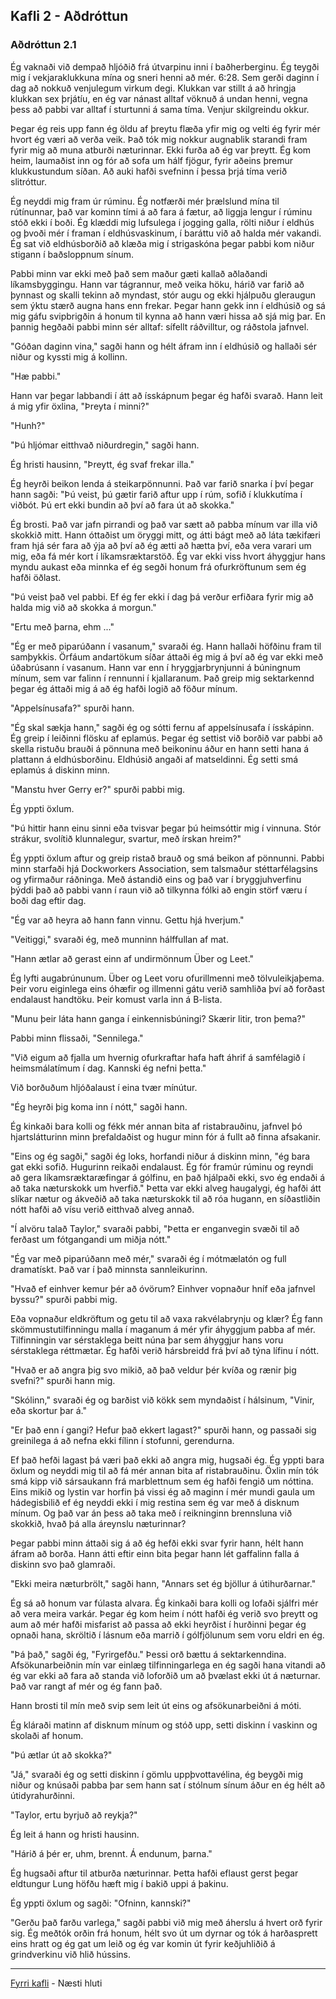 ## Kafli 2 - Aðdróttun

### Aðdróttun 2.1

Ég vaknaði við dempað hljóðið frá útvarpinu inni í baðherberginu. Ég teygði mig í vekjaraklukkuna mína og sneri henni að mér. 6:28. Sem gerði daginn í dag að nokkuð venjulegum virkum degi. Klukkan var stillt á að hringja klukkan sex þrjátíu, en ég var nánast alltaf vöknuð á undan henni, vegna þess að pabbi var alltaf í sturtunni á sama tíma. Venjur skilgreindu okkur.

Þegar ég reis upp fann ég öldu af þreytu flæða yfir mig og velti ég fyrir mér hvort ég væri að verða veik. Það tók mig nokkur augnablik starandi fram fyrir mig að muna atburði næturinnar. Ekki furða að ég var þreytt. Ég kom heim, laumaðist inn og fór að sofa um hálf fjögur, fyrir aðeins þremur klukkustundum síðan. Að auki hafði svefninn í þessa þrjá tíma verið slitróttur.

Ég neyddi mig fram úr rúminu. Ég notfærði mér þrælslund mína til rútínunnar, það var kominn tími á að fara á fætur, að liggja lengur í rúminu stóð ekki í boði. Ég klæddi mig lufsulega í jogging galla, rölti niður í eldhús og þvoði mér í framan í eldhúsvaskinum, í baráttu við að halda mér vakandi. Ég sat við eldhúsborðið að klæða mig í strigaskóna þegar pabbi kom niður stigann í baðsloppnum sínum.

Pabbi minn var ekki með það sem maður gæti kallað aðlaðandi líkamsbyggingu. Hann var tágrannur, með veika höku, hárið var farið að þynnast og skalli tekinn að myndast, stór augu og ekki hjálpuðu gleraugun sem ýktu stærð augna hans enn frekar. Þegar hann gekk inn í eldhúsið og sá mig gáfu svipbrigðin á honum til kynna að hann væri hissa að sjá mig þar. En þannig hegðaði pabbi minn sér alltaf: sífellt ráðvilltur, og ráðstola jafnvel.

"Góðan daginn vina," sagði hann og hélt áfram inn í eldhúsið og hallaði sér niður og kyssti mig á kollinn.

"Hæ pabbi."

Hann var þegar labbandi í átt að ísskápnum þegar ég hafði svarað. Hann leit á mig yfir öxlina, "Þreyta í minni?"

"Hunh?"

"Þú hljómar eitthvað niðurdregin," sagði hann.

Ég hristi hausinn, "Þreytt, ég svaf frekar illa."

Ég heyrði beikon lenda á steikarpönnunni. Það var farið snarka í því þegar hann sagði: "Þú veist, þú gætir farið aftur upp í rúm, sofið í klukkutíma í viðbót. Þú ert ekki bundin að því að fara út að skokka."

Ég brosti. Það var jafn pirrandi og það var sætt að pabba mínum var illa við skokkið mitt. Hann óttaðist um öryggi mitt, og átti bágt með að láta tækifæri fram hjá sér fara að ýja að því að ég ætti að hætta því, eða vera varari um mig, eða fá mér kort í líkamsræktarstöð. Ég var ekki viss hvort áhyggjur hans myndu aukast eða minnka ef ég segði honum frá ofurkröftunum sem ég hafði öðlast.

"Þú veist það vel pabbi. Ef ég fer ekki í dag þá verður erfiðara fyrir mig að halda mig við að skokka á morgun."

"Ertu með þarna, ehm ..."

"Ég er með piparúðann í vasanum," svaraði ég. Hann hallaði höfðinu fram til samþykkis. Örfáum andartökum síðar áttaði ég mig á því að ég var ekki með úðabrúsann í vasanum. Hann var enn í hryggjarbrynjunni á búningnum mínum, sem var falinn í rennunni í kjallaranum. Það greip mig sektarkennd þegar ég áttaði mig á að ég hafði logið að föður mínum.

"Appelsínusafa?" spurði hann.

"Ég skal sækja hann," sagði ég og sótti fernu af appelsínusafa í ísskápinn. Ég greip í leiðinni flösku af eplamús. Þegar ég settist við borðið var pabbi að skella ristuðu brauði á pönnuna með beikoninu áður en hann setti hana á plattann á eldhúsborðinu. Eldhúsið angaði af matseldinni. Ég setti smá eplamús á diskinn minn.

"Manstu hver Gerry er?" spurði pabbi mig.

Ég yppti öxlum.

"Þú hittir hann einu sinni eða tvisvar þegar þú heimsóttir mig í vinnuna. Stór strákur, svolítið klunnalegur, svartur, með írskan hreim?"

Ég yppti öxlum aftur og greip ristað brauð og smá beikon af pönnunni. Pabbi minn starfaði hjá Dockworkers Association, sem talsmaður stéttarfélagsins og yfirmaður ráðninga. Með ástandið eins og það var í bryggjuhverfinu þýddi það að pabbi vann í raun við að tilkynna fólki að engin störf væru í boði dag eftir dag.

"Ég var að heyra að hann fann vinnu. Gettu hjá hverjum."

"Veitiggi," svaraði ég, með munninn hálffullan af mat.

"Hann ætlar að gerast einn af undirmönnum Über og Leet."

Ég lyfti augabrúnunum. Über og Leet voru ofurillmenni með tölvuleikjaþema. Þeir voru eiginlega eins óhæfir og illmenni gátu verið samhliða því að forðast endalaust handtöku. Þeir komust varla inn á B-lista.

"Munu þeir láta hann ganga í einkennisbúningi? Skærir litir, tron þema?"

Pabbi minn flissaði, "Sennilega."

"Við eigum að fjalla um hvernig ofurkraftar hafa haft áhrif á samfélagið í heimsmálatímum í dag. Kannski ég nefni þetta."

Við borðuðum hljóðalaust í eina tvær mínútur.

"Ég heyrði þig koma inn í nótt," sagði hann.

Ég kinkaði bara kolli og fékk mér annan bita af ristabrauðinu, jafnvel þó hjartslátturinn minn þrefaldaðist og hugur minn fór á fullt að finna afsakanir.

"Eins og ég sagði," sagði ég loks, horfandi niður á diskinn minn, "ég bara gat ekki sofið. Hugurinn reikaði endalaust. Ég fór framúr rúminu og reyndi að gera líkamsræktaræfingar á gólfinu, en það hjálpaði ekki, svo ég endaði á að taka næturskokk um hverfið." Þetta var ekki alveg haugalygi, ég hafði átt slíkar nætur og ákveðið að taka næturskokk til að róa hugann, en síðastliðin nótt hafði að vísu verið eitthvað alveg annað.

"Í alvöru talað Taylor," svaraði pabbi, "Þetta er enganvegin svæði til að ferðast um fótgangandi um miðja nótt."

"Ég var með piparúðann með mér," svaraði ég í mótmælatón og full dramatískt. Það var í það minnsta sannleikurinn.

"Hvað ef einhver kemur þér að óvörum? Einhver vopnaður hníf eða jafnvel byssu?" spurði pabbi mig.

Eða vopnaður eldkröftum og getu til að vaxa rakvélabrynju og klær? Ég fann skömmustutilfinningu malla í maganum á mér yfir áhyggjum pabba af mér. Tilfinningin var sérstaklega beitt núna þar sem áhyggjur hans voru sérstaklega réttmætar. Ég hafði verið hársbreidd frá því að týna lífinu í nótt.

"Hvað er að angra þig svo mikið, að það veldur þér kvíða og rænir þig svefni?" spurði hann mig.

"Skólinn," svaraði ég og barðist við kökk sem myndaðist í hálsinum, "Vinir, eða skortur þar á."

"Er það enn í gangi? Hefur það ekkert lagast?" spurði hann, og passaði sig greinilega á að nefna ekki fílinn í stofunni, gerendurna.

Ef það hefði lagast þá væri það ekki að angra mig, hugsaði ég. Ég yppti bara öxlum og neyddi mig til að fá mér annan bita af ristabrauðinu. Öxlin mín tók smá kipp við sársaukann frá marblettnum sem ég hafði fengið um nóttina. Eins mikið og lystin var horfin þá vissi ég að maginn í mér mundi gaula um hádegisbilið ef ég neyddi ekki í mig restina sem ég var með á disknum mínum. Og það var án þess að taka með í reikninginn brennsluna við skokkið, hvað þá alla áreynslu næturinnar?

Þegar pabbi minn áttaði sig á að ég hefði ekki svar fyrir hann, hélt hann áfram að borða. Hann átti eftir einn bita þegar hann lét gaffalinn falla á diskinn svo það glamraði.

"Ekki meira næturbrölt," sagði hann, "Annars set ég bjöllur á útihurðarnar."

Ég sá að honum var fúlasta alvara. Ég kinkaði bara kolli og lofaði sjálfri mér að vera meira varkár. Þegar ég kom heim í nótt hafði ég verið svo þreytt og aum að mér hafði misfarist að passa að ekki heyrðist í hurðinni þegar ég opnaði hana, skröltið í lásnum eða marrið í gólfjölunum sem voru eldri en ég.

"Þá það," sagði ég, "Fyrirgefðu." Þessi orð bættu á sektarkenndina. Afsökunarbeiðnin mín var einlæg tilfinningarlega en ég sagði hana vitandi að ég var ekki að fara að standa við loforðið um að þvælast ekki út á næturnar. Það var rangt af mér og ég fann það.

Hann brosti til mín með svip sem leit út eins og afsökunarbeiðni á móti.

Ég kláraði matinn af disknum mínum og stóð upp, setti diskinn í vaskinn og skolaði af honum.

"Þú ætlar út að skokka?"

"Já," svaraði ég og setti diskinn í gömlu uppþvottavélina, ég beygði mig niður og knúsaði pabba þar sem hann sat í stólnum sínum áður en ég hélt að útidyrahurðinni.

"Taylor, ertu byrjuð að reykja?"

Ég leit á hann og hristi hausinn.

"Hárið á þér er, uhm, brennt. Á endunum, þarna."

Ég hugsaði aftur til atburða næturinnar. Þetta hafði eflaust gerst þegar eldtungur Lung höfðu hæft mig í bakið uppi á þakinu.

Ég yppti öxlum og sagði: "Ofninn, kannski?"

"Gerðu það farðu varlega," sagði pabbi við mig með áherslu á hvert orð fyrir sig. Ég meðtók orðin frá honum, hélt svo út um dyrnar og tók á harðasprett eins hratt og ég gat um leið og ég var komin út fyrir keðjuhliðið á grindverkinu við hlið hússins.

---

[Fyrri kafli](../01/Ormur-01.06.x.[Sjónarhorn;Danny].md) - Næsti hluti
